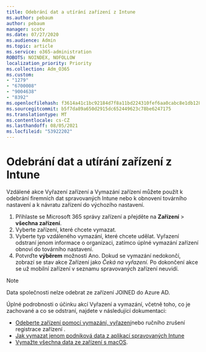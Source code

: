```yaml
---
title: Odebrání dat a utírání zařízení z Intune
ms.author: pebaum
author: pebaum
manager: scotv
ms.date: 07/27/2020
ms.audience: Admin
ms.topic: article
ms.service: o365-administration
ROBOTS: NOINDEX, NOFOLLOW
localization_priority: Priority
ms.collection: Adm_O365
ms.custom:
- "1279"
- "6700008"
- "9004638"
- "8392"
ms.openlocfilehash: f3614a41c1bc92184d7f8a11bd224310fef6aa0cabc8e1db1288bde01ca1cb5a
ms.sourcegitcommit: b5f7da89a650d2915dc652449623c78be6247175
ms.translationtype: MT
ms.contentlocale: cs-CZ
ms.lasthandoff: 08/05/2021
ms.locfileid: "53922202"
---
```

# <a name="removing-data-and-wiping-devices-from-intune"></a>Odebrání dat a utírání zařízení z Intune

Vzdálené akce Vyřazení zařízení a Vymazání zařízení můžete použít k odebrání firemních dat spravovaných Intune nebo k obnovení továrního nastavení a k návratu zařízení do výchozího nastavení.

1. Přihlaste se Microsoft 365 správy zařízení a přejděte na **Zařízení**  >  **všechna zařízení**.
2. Vyberte zařízení, které chcete vymazat.
3. Vyberte typ vzdáleného vymazání, které chcete udělat. Vyřazení odstraní jenom informace o organizaci, zatímco úplné vymazání zařízení obnoví do továrního nastavení.
4. Potvrďte **výběrem** možnosti Ano. Dokud se vymazání nedokončí, zobrazí se stav akce Zařízení jako *Čeká na vyřazení.*
    Po dokončení akce se už mobilní zařízení v seznamu spravovaných zařízení neuvidí.

> [!NOTE]
> Data společnosti nelze odebrat ze zařízení JOINED do Azure AD. 

Úplné podrobnosti o účinku akcí Vyřazení a vymazání, včetně toho, co je zachované a co se odstraní, najdete v následující dokumentaci:

- [Odeberte zařízení pomocí vymazání, vyřazení](https://docs.microsoft.com/mem/intune/remote-actions/devices-wipe)nebo ručního zrušení registrace zařízení .
- [Jak vymazat jenom podniková data z aplikací spravovaných Intune](https://docs.microsoft.com/mem/intune/apps/apps-selective-wipe)
- [Vymažte všechna data ze zařízení s macOS](https://docs.microsoft.com/mem/intune/remote-actions/device-erase).